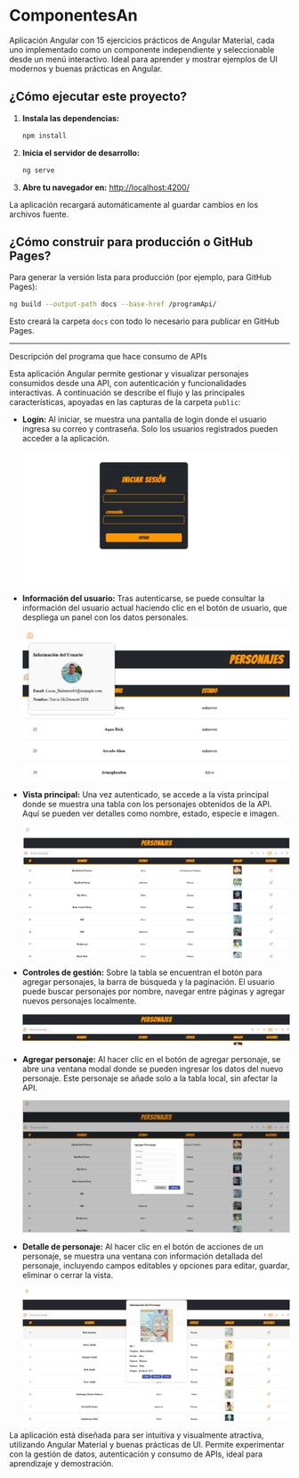 # ComponentesAn

Aplicación Angular con 15 ejercicios prácticos de Angular Material, cada uno implementado como un componente independiente y seleccionable desde un menú interactivo. Ideal para aprender y mostrar ejemplos de UI modernos y buenas prácticas en Angular.

## ¿Cómo ejecutar este proyecto?

1. **Instala las dependencias:**
   ```bash
   npm install
   ```
2. **Inicia el servidor de desarrollo:**
   ```bash
   ng serve
   ```
3. **Abre tu navegador en:**
   [http://localhost:4200/](http://localhost:4200/)

La aplicación recargará automáticamente al guardar cambios en los archivos fuente.

## ¿Cómo construir para producción o GitHub Pages?

Para generar la versión lista para producción (por ejemplo, para GitHub Pages):

```bash
ng build --output-path docs --base-href /programApi/
```

Esto creará la carpeta `docs` con todo lo necesario para publicar en GitHub Pages.

---
Descripción del programa que hace consumo de APIs

Esta aplicación Angular permite gestionar y visualizar personajes consumidos desde una API, con autenticación y funcionalidades interactivas. A continuación se describe el flujo y las principales características, apoyadas en las capturas de la carpeta `public`:

- **Login:** Al iniciar, se muestra una pantalla de login donde el usuario ingresa su correo y contraseña. Solo los usuarios registrados pueden acceder a la aplicación.

  ![Login](public/captura0.png)

- **Información del usuario:** Tras autenticarse, se puede consultar la información del usuario actual haciendo clic en el botón de usuario, que despliega un panel con los datos personales.

  ![Información del usuario](public/captura1.png)

- **Vista principal:** Una vez autenticado, se accede a la vista principal donde se muestra una tabla con los personajes obtenidos de la API. Aquí se pueden ver detalles como nombre, estado, especie e imagen.

  ![Vista principal](public/captura2.png)

- **Controles de gestión:** Sobre la tabla se encuentran el botón para agregar personajes, la barra de búsqueda y la paginación. El usuario puede buscar personajes por nombre, navegar entre páginas y agregar nuevos personajes localmente.

  ![Controles de gestión](public/captura3.png)

- **Agregar personaje:** Al hacer clic en el botón de agregar personaje, se abre una ventana modal donde se pueden ingresar los datos del nuevo personaje. Este personaje se añade solo a la tabla local, sin afectar la API.

  ![Agregar personaje](public/captura4.png)

- **Detalle de personaje:** Al hacer clic en el botón de acciones de un personaje, se muestra una ventana con información detallada del personaje, incluyendo campos editables y opciones para editar, guardar, eliminar o cerrar la vista.

  ![Detalle de personaje](public/captura5.png)

La aplicación está diseñada para ser intuitiva y visualmente atractiva, utilizando Angular Material y buenas prácticas de UI. Permite experimentar con la gestión de datos, autenticación y consumo de APIs, ideal para aprendizaje y demostración.
